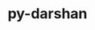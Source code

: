 ---
title: "py-darshan"
layout: cache
categories: [package, develop]
meta: {"versions": ["3.4.4.0"], "compilers": ["gcc@=11.4.0", "gcc@=9.4.0", "oneapi@=2023.2.0", "oneapi@=2024.0.0"], "oss": ["ubuntu20.04", "ubuntu22.04"], "platforms": ["linux"], "targets": ["ppc64le", "x86_64_v3"], "stacks": ["e4s", "e4s-oneapi", "e4s-power", "root"], "num_specs": 36, "num_specs_by_stack": {"root": 36, "e4s-power": 12, "e4s": 12, "e4s-oneapi": 12}}
spec_details: [{"hash": "jkxldttypmdbjtsmjsixe7hfc7vv3lsm", "compiler": "gcc@=9.4.0", "versions": ["3.4.4.0"], "os": "ubuntu20.04", "platform": "linux", "target": "ppc64le", "variants": ["build_system=python_pip"], "stacks": ["root", "e4s-power"], "size": "-", "tarball": "https://binaries.spack.io/develop/build_cache/linux-ubuntu20.04-ppc64le/gcc-9.4.0/py-darshan-3.4.4.0/linux-ubuntu20.04-ppc64le-gcc-9.4.0-py-darshan-3.4.4.0-jkxldttypmdbjtsmjsixe7hfc7vv3lsm.spack"}, {"hash": "4uoai3ruvlyqko2eh7z5w33pls7tbrb4", "compiler": "gcc@=9.4.0", "versions": ["3.4.4.0"], "os": "ubuntu20.04", "platform": "linux", "target": "ppc64le", "variants": ["build_system=python_pip"], "stacks": ["root", "e4s-power"], "size": "-", "tarball": "https://binaries.spack.io/develop/build_cache/linux-ubuntu20.04-ppc64le/gcc-9.4.0/py-darshan-3.4.4.0/linux-ubuntu20.04-ppc64le-gcc-9.4.0-py-darshan-3.4.4.0-4uoai3ruvlyqko2eh7z5w33pls7tbrb4.spack"}, {"hash": "nfvscw7gdfxa7wzaoiza5nd5mvuxikno", "compiler": "gcc@=9.4.0", "versions": ["3.4.4.0"], "os": "ubuntu20.04", "platform": "linux", "target": "ppc64le", "variants": ["build_system=python_pip"], "stacks": ["root", "e4s-power"], "size": "-", "tarball": "https://binaries.spack.io/develop/build_cache/linux-ubuntu20.04-ppc64le/gcc-9.4.0/py-darshan-3.4.4.0/linux-ubuntu20.04-ppc64le-gcc-9.4.0-py-darshan-3.4.4.0-nfvscw7gdfxa7wzaoiza5nd5mvuxikno.spack"}, {"hash": "kpqdt7xcxpvgxev3lgatorigxlckhikd", "compiler": "gcc@=9.4.0", "versions": ["3.4.4.0"], "os": "ubuntu20.04", "platform": "linux", "target": "ppc64le", "variants": ["build_system=python_pip"], "stacks": ["root", "e4s-power"], "size": "-", "tarball": "https://binaries.spack.io/develop/build_cache/linux-ubuntu20.04-ppc64le/gcc-9.4.0/py-darshan-3.4.4.0/linux-ubuntu20.04-ppc64le-gcc-9.4.0-py-darshan-3.4.4.0-kpqdt7xcxpvgxev3lgatorigxlckhikd.spack"}, {"hash": "3gk26yekqzbbrc5nr5zdgtvrrv4saotc", "compiler": "gcc@=9.4.0", "versions": ["3.4.4.0"], "os": "ubuntu20.04", "platform": "linux", "target": "ppc64le", "variants": ["build_system=python_pip"], "stacks": ["root", "e4s-power"], "size": "-", "tarball": "https://binaries.spack.io/develop/build_cache/linux-ubuntu20.04-ppc64le/gcc-9.4.0/py-darshan-3.4.4.0/linux-ubuntu20.04-ppc64le-gcc-9.4.0-py-darshan-3.4.4.0-3gk26yekqzbbrc5nr5zdgtvrrv4saotc.spack"}, {"hash": "7i6ne3pwstzcszzaljsyzujnkinw66kh", "compiler": "gcc@=9.4.0", "versions": ["3.4.4.0"], "os": "ubuntu20.04", "platform": "linux", "target": "ppc64le", "variants": ["build_system=python_pip"], "stacks": ["root", "e4s-power"], "size": "-", "tarball": "https://binaries.spack.io/develop/build_cache/linux-ubuntu20.04-ppc64le/gcc-9.4.0/py-darshan-3.4.4.0/linux-ubuntu20.04-ppc64le-gcc-9.4.0-py-darshan-3.4.4.0-7i6ne3pwstzcszzaljsyzujnkinw66kh.spack"}, {"hash": "exks7zxucpcetnrzp7s2dtkqhfk47clr", "compiler": "gcc@=9.4.0", "versions": ["3.4.4.0"], "os": "ubuntu20.04", "platform": "linux", "target": "ppc64le", "variants": ["build_system=python_pip"], "stacks": ["root", "e4s-power"], "size": "-", "tarball": "https://binaries.spack.io/develop/build_cache/linux-ubuntu20.04-ppc64le/gcc-9.4.0/py-darshan-3.4.4.0/linux-ubuntu20.04-ppc64le-gcc-9.4.0-py-darshan-3.4.4.0-exks7zxucpcetnrzp7s2dtkqhfk47clr.spack"}, {"hash": "zkaxfds7dcdaacxaf2a7cymq36fx5n37", "compiler": "gcc@=9.4.0", "versions": ["3.4.4.0"], "os": "ubuntu20.04", "platform": "linux", "target": "ppc64le", "variants": ["build_system=python_pip"], "stacks": ["root", "e4s-power"], "size": "-", "tarball": "https://binaries.spack.io/develop/build_cache/linux-ubuntu20.04-ppc64le/gcc-9.4.0/py-darshan-3.4.4.0/linux-ubuntu20.04-ppc64le-gcc-9.4.0-py-darshan-3.4.4.0-zkaxfds7dcdaacxaf2a7cymq36fx5n37.spack"}, {"hash": "iqpyuij5ka36rfjgkuek7fxjmij6qghy", "compiler": "gcc@=9.4.0", "versions": ["3.4.4.0"], "os": "ubuntu20.04", "platform": "linux", "target": "ppc64le", "variants": ["build_system=python_pip"], "stacks": ["root", "e4s-power"], "size": "-", "tarball": "https://binaries.spack.io/develop/build_cache/linux-ubuntu20.04-ppc64le/gcc-9.4.0/py-darshan-3.4.4.0/linux-ubuntu20.04-ppc64le-gcc-9.4.0-py-darshan-3.4.4.0-iqpyuij5ka36rfjgkuek7fxjmij6qghy.spack"}, {"hash": "hfpryp3p2c76bmsirz3ke6ls4bk3qjzb", "compiler": "gcc@=9.4.0", "versions": ["3.4.4.0"], "os": "ubuntu20.04", "platform": "linux", "target": "ppc64le", "variants": ["build_system=python_pip"], "stacks": ["root", "e4s-power"], "size": "-", "tarball": "https://binaries.spack.io/develop/build_cache/linux-ubuntu20.04-ppc64le/gcc-9.4.0/py-darshan-3.4.4.0/linux-ubuntu20.04-ppc64le-gcc-9.4.0-py-darshan-3.4.4.0-hfpryp3p2c76bmsirz3ke6ls4bk3qjzb.spack"}, {"hash": "7es5vw3ahcsrtyd2quuj3ujcfimzyd6v", "compiler": "gcc@=9.4.0", "versions": ["3.4.4.0"], "os": "ubuntu20.04", "platform": "linux", "target": "ppc64le", "variants": ["build_system=python_pip"], "stacks": ["root", "e4s-power"], "size": "-", "tarball": "https://binaries.spack.io/develop/build_cache/linux-ubuntu20.04-ppc64le/gcc-9.4.0/py-darshan-3.4.4.0/linux-ubuntu20.04-ppc64le-gcc-9.4.0-py-darshan-3.4.4.0-7es5vw3ahcsrtyd2quuj3ujcfimzyd6v.spack"}, {"hash": "ds43uyvzjyca33mtdriem72d7ltrg46u", "compiler": "gcc@=9.4.0", "versions": ["3.4.4.0"], "os": "ubuntu20.04", "platform": "linux", "target": "ppc64le", "variants": ["build_system=python_pip"], "stacks": ["root", "e4s-power"], "size": "-", "tarball": "https://binaries.spack.io/develop/build_cache/linux-ubuntu20.04-ppc64le/gcc-9.4.0/py-darshan-3.4.4.0/linux-ubuntu20.04-ppc64le-gcc-9.4.0-py-darshan-3.4.4.0-ds43uyvzjyca33mtdriem72d7ltrg46u.spack"}, {"hash": "nkyhdhbdxes3zntvuntdjuamhp4sbhix", "compiler": "gcc@=11.4.0", "versions": ["3.4.4.0"], "os": "ubuntu20.04", "platform": "linux", "target": "x86_64_v3", "variants": ["build_system=python_pip"], "stacks": ["root", "e4s"], "size": "-", "tarball": "https://binaries.spack.io/develop/build_cache/linux-ubuntu20.04-x86_64_v3/gcc-11.4.0/py-darshan-3.4.4.0/linux-ubuntu20.04-x86_64_v3-gcc-11.4.0-py-darshan-3.4.4.0-nkyhdhbdxes3zntvuntdjuamhp4sbhix.spack"}, {"hash": "isnk3gio3w6uecfydod5pgfee4c3p4dn", "compiler": "gcc@=11.4.0", "versions": ["3.4.4.0"], "os": "ubuntu20.04", "platform": "linux", "target": "x86_64_v3", "variants": ["build_system=python_pip"], "stacks": ["root", "e4s"], "size": "-", "tarball": "https://binaries.spack.io/develop/build_cache/linux-ubuntu20.04-x86_64_v3/gcc-11.4.0/py-darshan-3.4.4.0/linux-ubuntu20.04-x86_64_v3-gcc-11.4.0-py-darshan-3.4.4.0-isnk3gio3w6uecfydod5pgfee4c3p4dn.spack"}, {"hash": "d42llry44ylj2l5ltklnta65vjr5eqnv", "compiler": "gcc@=11.4.0", "versions": ["3.4.4.0"], "os": "ubuntu20.04", "platform": "linux", "target": "x86_64_v3", "variants": ["build_system=python_pip"], "stacks": ["root", "e4s"], "size": "-", "tarball": "https://binaries.spack.io/develop/build_cache/linux-ubuntu20.04-x86_64_v3/gcc-11.4.0/py-darshan-3.4.4.0/linux-ubuntu20.04-x86_64_v3-gcc-11.4.0-py-darshan-3.4.4.0-d42llry44ylj2l5ltklnta65vjr5eqnv.spack"}, {"hash": "zujbtlefajgniwcajjsw7tbpmet57mcl", "compiler": "gcc@=11.4.0", "versions": ["3.4.4.0"], "os": "ubuntu20.04", "platform": "linux", "target": "x86_64_v3", "variants": ["build_system=python_pip"], "stacks": ["root", "e4s"], "size": "-", "tarball": "https://binaries.spack.io/develop/build_cache/linux-ubuntu20.04-x86_64_v3/gcc-11.4.0/py-darshan-3.4.4.0/linux-ubuntu20.04-x86_64_v3-gcc-11.4.0-py-darshan-3.4.4.0-zujbtlefajgniwcajjsw7tbpmet57mcl.spack"}, {"hash": "7op4mddc7ke4tjzhy5ubx23xi65ud57u", "compiler": "gcc@=11.4.0", "versions": ["3.4.4.0"], "os": "ubuntu20.04", "platform": "linux", "target": "x86_64_v3", "variants": ["build_system=python_pip"], "stacks": ["root", "e4s"], "size": "-", "tarball": "https://binaries.spack.io/develop/build_cache/linux-ubuntu20.04-x86_64_v3/gcc-11.4.0/py-darshan-3.4.4.0/linux-ubuntu20.04-x86_64_v3-gcc-11.4.0-py-darshan-3.4.4.0-7op4mddc7ke4tjzhy5ubx23xi65ud57u.spack"}, {"hash": "xslg5wvjffzxbtz6qjub7kgthj7zxdou", "compiler": "gcc@=11.4.0", "versions": ["3.4.4.0"], "os": "ubuntu20.04", "platform": "linux", "target": "x86_64_v3", "variants": ["build_system=python_pip"], "stacks": ["root", "e4s"], "size": "-", "tarball": "https://binaries.spack.io/develop/build_cache/linux-ubuntu20.04-x86_64_v3/gcc-11.4.0/py-darshan-3.4.4.0/linux-ubuntu20.04-x86_64_v3-gcc-11.4.0-py-darshan-3.4.4.0-xslg5wvjffzxbtz6qjub7kgthj7zxdou.spack"}, {"hash": "wy6bziqrxjr5kqzlsubssrcfa3jr5gjd", "compiler": "gcc@=11.4.0", "versions": ["3.4.4.0"], "os": "ubuntu20.04", "platform": "linux", "target": "x86_64_v3", "variants": ["build_system=python_pip"], "stacks": ["root", "e4s"], "size": "-", "tarball": "https://binaries.spack.io/develop/build_cache/linux-ubuntu20.04-x86_64_v3/gcc-11.4.0/py-darshan-3.4.4.0/linux-ubuntu20.04-x86_64_v3-gcc-11.4.0-py-darshan-3.4.4.0-wy6bziqrxjr5kqzlsubssrcfa3jr5gjd.spack"}, {"hash": "zdew7jemvmnfyu7gxuzeglelea2kvgg4", "compiler": "oneapi@=2023.2.0", "versions": ["3.4.4.0"], "os": "ubuntu20.04", "platform": "linux", "target": "x86_64_v3", "variants": ["build_system=python_pip"], "stacks": ["root", "e4s-oneapi"], "size": "-", "tarball": "https://binaries.spack.io/develop/build_cache/linux-ubuntu20.04-x86_64_v3/oneapi-2023.2.0/py-darshan-3.4.4.0/linux-ubuntu20.04-x86_64_v3-oneapi-2023.2.0-py-darshan-3.4.4.0-zdew7jemvmnfyu7gxuzeglelea2kvgg4.spack"}, {"hash": "xkc6a2m3qg43iq5fl4seo667niv7d5jh", "compiler": "gcc@=11.4.0", "versions": ["3.4.4.0"], "os": "ubuntu22.04", "platform": "linux", "target": "x86_64_v3", "variants": ["build_system=python_pip"], "stacks": ["root", "e4s"], "size": "-", "tarball": "https://binaries.spack.io/develop/build_cache/linux-ubuntu22.04-x86_64_v3/gcc-11.4.0/py-darshan-3.4.4.0/linux-ubuntu22.04-x86_64_v3-gcc-11.4.0-py-darshan-3.4.4.0-xkc6a2m3qg43iq5fl4seo667niv7d5jh.spack"}, {"hash": "p7uioqjhi6ghch57bspn3knwypmqmnzu", "compiler": "gcc@=11.4.0", "versions": ["3.4.4.0"], "os": "ubuntu22.04", "platform": "linux", "target": "x86_64_v3", "variants": ["build_system=python_pip"], "stacks": ["root", "e4s"], "size": "-", "tarball": "https://binaries.spack.io/develop/build_cache/linux-ubuntu22.04-x86_64_v3/gcc-11.4.0/py-darshan-3.4.4.0/linux-ubuntu22.04-x86_64_v3-gcc-11.4.0-py-darshan-3.4.4.0-p7uioqjhi6ghch57bspn3knwypmqmnzu.spack"}, {"hash": "is37u7wxnboqokb5l67uzaqc3usura5k", "compiler": "gcc@=11.4.0", "versions": ["3.4.4.0"], "os": "ubuntu22.04", "platform": "linux", "target": "x86_64_v3", "variants": ["build_system=python_pip"], "stacks": ["root", "e4s"], "size": "-", "tarball": "https://binaries.spack.io/develop/build_cache/linux-ubuntu22.04-x86_64_v3/gcc-11.4.0/py-darshan-3.4.4.0/linux-ubuntu22.04-x86_64_v3-gcc-11.4.0-py-darshan-3.4.4.0-is37u7wxnboqokb5l67uzaqc3usura5k.spack"}, {"hash": "bfjuac7cmxcjoevc4thxmnx2koxwdg5a", "compiler": "gcc@=11.4.0", "versions": ["3.4.4.0"], "os": "ubuntu22.04", "platform": "linux", "target": "x86_64_v3", "variants": ["build_system=python_pip"], "stacks": ["root", "e4s"], "size": "-", "tarball": "https://binaries.spack.io/develop/build_cache/linux-ubuntu22.04-x86_64_v3/gcc-11.4.0/py-darshan-3.4.4.0/linux-ubuntu22.04-x86_64_v3-gcc-11.4.0-py-darshan-3.4.4.0-bfjuac7cmxcjoevc4thxmnx2koxwdg5a.spack"}, {"hash": "62mtnfkswlu2jsr36xpjmnd7irzjozz5", "compiler": "gcc@=11.4.0", "versions": ["3.4.4.0"], "os": "ubuntu22.04", "platform": "linux", "target": "x86_64_v3", "variants": ["build_system=python_pip"], "stacks": ["root", "e4s"], "size": "-", "tarball": "https://binaries.spack.io/develop/build_cache/linux-ubuntu22.04-x86_64_v3/gcc-11.4.0/py-darshan-3.4.4.0/linux-ubuntu22.04-x86_64_v3-gcc-11.4.0-py-darshan-3.4.4.0-62mtnfkswlu2jsr36xpjmnd7irzjozz5.spack"}, {"hash": "nj27txy6ej7l6ik3yoxnmmbv5jvtn4cf", "compiler": "oneapi@=2024.0.0", "versions": ["3.4.4.0"], "os": "ubuntu22.04", "platform": "linux", "target": "x86_64_v3", "variants": ["build_system=python_pip"], "stacks": ["root", "e4s-oneapi"], "size": "-", "tarball": "https://binaries.spack.io/develop/build_cache/linux-ubuntu22.04-x86_64_v3/oneapi-2024.0.0/py-darshan-3.4.4.0/linux-ubuntu22.04-x86_64_v3-oneapi-2024.0.0-py-darshan-3.4.4.0-nj27txy6ej7l6ik3yoxnmmbv5jvtn4cf.spack"}, {"hash": "or6dlhzqyaf4pldtomhfqffzha5z73ie", "compiler": "oneapi@=2024.0.0", "versions": ["3.4.4.0"], "os": "ubuntu22.04", "platform": "linux", "target": "x86_64_v3", "variants": ["build_system=python_pip"], "stacks": ["root", "e4s-oneapi"], "size": "-", "tarball": "https://binaries.spack.io/develop/build_cache/linux-ubuntu22.04-x86_64_v3/oneapi-2024.0.0/py-darshan-3.4.4.0/linux-ubuntu22.04-x86_64_v3-oneapi-2024.0.0-py-darshan-3.4.4.0-or6dlhzqyaf4pldtomhfqffzha5z73ie.spack"}, {"hash": "uygsieuq3ov6m5v4w2oxo26hiw52i7cm", "compiler": "oneapi@=2024.0.0", "versions": ["3.4.4.0"], "os": "ubuntu22.04", "platform": "linux", "target": "x86_64_v3", "variants": ["build_system=python_pip"], "stacks": ["root", "e4s-oneapi"], "size": "-", "tarball": "https://binaries.spack.io/develop/build_cache/linux-ubuntu22.04-x86_64_v3/oneapi-2024.0.0/py-darshan-3.4.4.0/linux-ubuntu22.04-x86_64_v3-oneapi-2024.0.0-py-darshan-3.4.4.0-uygsieuq3ov6m5v4w2oxo26hiw52i7cm.spack"}, {"hash": "eyp2sxqceifisatxpa4gqklng7hmnn3i", "compiler": "oneapi@=2024.0.0", "versions": ["3.4.4.0"], "os": "ubuntu22.04", "platform": "linux", "target": "x86_64_v3", "variants": ["build_system=python_pip"], "stacks": ["root", "e4s-oneapi"], "size": "-", "tarball": "https://binaries.spack.io/develop/build_cache/linux-ubuntu22.04-x86_64_v3/oneapi-2024.0.0/py-darshan-3.4.4.0/linux-ubuntu22.04-x86_64_v3-oneapi-2024.0.0-py-darshan-3.4.4.0-eyp2sxqceifisatxpa4gqklng7hmnn3i.spack"}, {"hash": "tvqgsmhecowvlseomsmcycsmgvdcazrv", "compiler": "oneapi@=2024.0.0", "versions": ["3.4.4.0"], "os": "ubuntu22.04", "platform": "linux", "target": "x86_64_v3", "variants": ["build_system=python_pip"], "stacks": ["root", "e4s-oneapi"], "size": "-", "tarball": "https://binaries.spack.io/develop/build_cache/linux-ubuntu22.04-x86_64_v3/oneapi-2024.0.0/py-darshan-3.4.4.0/linux-ubuntu22.04-x86_64_v3-oneapi-2024.0.0-py-darshan-3.4.4.0-tvqgsmhecowvlseomsmcycsmgvdcazrv.spack"}, {"hash": "dci7tv475eq7immm4bkbx6gk3k45m3wm", "compiler": "oneapi@=2024.0.0", "versions": ["3.4.4.0"], "os": "ubuntu22.04", "platform": "linux", "target": "x86_64_v3", "variants": ["build_system=python_pip"], "stacks": ["root", "e4s-oneapi"], "size": "-", "tarball": "https://binaries.spack.io/develop/build_cache/linux-ubuntu22.04-x86_64_v3/oneapi-2024.0.0/py-darshan-3.4.4.0/linux-ubuntu22.04-x86_64_v3-oneapi-2024.0.0-py-darshan-3.4.4.0-dci7tv475eq7immm4bkbx6gk3k45m3wm.spack"}, {"hash": "fy4kvxj6lkpm6vxyqlrwea2gnigzktbx", "compiler": "oneapi@=2024.0.0", "versions": ["3.4.4.0"], "os": "ubuntu22.04", "platform": "linux", "target": "x86_64_v3", "variants": ["build_system=python_pip"], "stacks": ["root", "e4s-oneapi"], "size": "-", "tarball": "https://binaries.spack.io/develop/build_cache/linux-ubuntu22.04-x86_64_v3/oneapi-2024.0.0/py-darshan-3.4.4.0/linux-ubuntu22.04-x86_64_v3-oneapi-2024.0.0-py-darshan-3.4.4.0-fy4kvxj6lkpm6vxyqlrwea2gnigzktbx.spack"}, {"hash": "zbspfi32f45etbamcurar6lnsvirjmdp", "compiler": "oneapi@=2024.0.0", "versions": ["3.4.4.0"], "os": "ubuntu22.04", "platform": "linux", "target": "x86_64_v3", "variants": ["build_system=python_pip"], "stacks": ["root", "e4s-oneapi"], "size": "-", "tarball": "https://binaries.spack.io/develop/build_cache/linux-ubuntu22.04-x86_64_v3/oneapi-2024.0.0/py-darshan-3.4.4.0/linux-ubuntu22.04-x86_64_v3-oneapi-2024.0.0-py-darshan-3.4.4.0-zbspfi32f45etbamcurar6lnsvirjmdp.spack"}, {"hash": "sa5mgzauz3fifjjfhjo4mxw7pm56moub", "compiler": "oneapi@=2024.0.0", "versions": ["3.4.4.0"], "os": "ubuntu22.04", "platform": "linux", "target": "x86_64_v3", "variants": ["build_system=python_pip"], "stacks": ["root", "e4s-oneapi"], "size": "-", "tarball": "https://binaries.spack.io/develop/build_cache/linux-ubuntu22.04-x86_64_v3/oneapi-2024.0.0/py-darshan-3.4.4.0/linux-ubuntu22.04-x86_64_v3-oneapi-2024.0.0-py-darshan-3.4.4.0-sa5mgzauz3fifjjfhjo4mxw7pm56moub.spack"}, {"hash": "jbkwlxeoysifz2g3wn43jtyn3b5ifuzm", "compiler": "oneapi@=2024.0.0", "versions": ["3.4.4.0"], "os": "ubuntu22.04", "platform": "linux", "target": "x86_64_v3", "variants": ["build_system=python_pip"], "stacks": ["root", "e4s-oneapi"], "size": "-", "tarball": "https://binaries.spack.io/develop/build_cache/linux-ubuntu22.04-x86_64_v3/oneapi-2024.0.0/py-darshan-3.4.4.0/linux-ubuntu22.04-x86_64_v3-oneapi-2024.0.0-py-darshan-3.4.4.0-jbkwlxeoysifz2g3wn43jtyn3b5ifuzm.spack"}, {"hash": "c74qf6apoorrt5nbm73b7yx2g6mwvf4n", "compiler": "oneapi@=2024.0.0", "versions": ["3.4.4.0"], "os": "ubuntu22.04", "platform": "linux", "target": "x86_64_v3", "variants": ["build_system=python_pip"], "stacks": ["root", "e4s-oneapi"], "size": "-", "tarball": "https://binaries.spack.io/develop/build_cache/linux-ubuntu22.04-x86_64_v3/oneapi-2024.0.0/py-darshan-3.4.4.0/linux-ubuntu22.04-x86_64_v3-oneapi-2024.0.0-py-darshan-3.4.4.0-c74qf6apoorrt5nbm73b7yx2g6mwvf4n.spack"}]
---